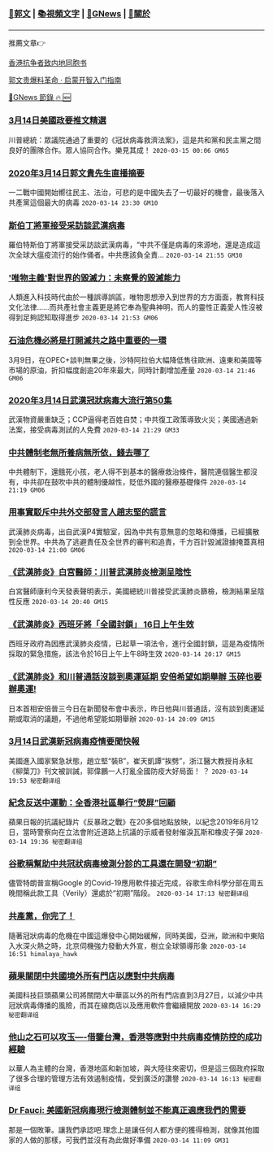 ###  [:eagle:郭文](https://github.com/ourhimalayas/txt) | [:books:視頻文字](https://github.com/ourhimalayas/txt/blob/master/content/README.md) | [:newspaper:GNews](https://github.com/ourhimalayas/txt/blob/master/content/gnews/README.md) | [:pray:關於](https://github.com/ourhimalayas/home/tree/master/about)
---

推薦文章:point_right:

[香港抗争者致内地同胞书](https://github.com/ourhimalayas/news/blob/master/2019/08/a_letter_from_the_hong_kong_people.md)

[郭文贵爆料革命 · 启蒙开智入门指南](https://github.com/ourhimalayas/txt/issues/1)

[:newspaper:GNews 節錄 :fire: :new:](https://github.com/ourhimalayas/txt/blob/master/content/gnews/README.md) 



### [3月14日美國政要推文精選](/content/gnews/1/README.md)

川普總統：眾議院通過了重要的《冠狀病毒救濟法案》，這是共和黨和民主黨之間良好的團隊合作。眾人協同合作。樂見其成！  `2020-03-15 00:06 GM65`

### [2020年3月14日郭文貴先生直播摘要](/content/gnews/2/README.md)

一二戰中國開始嚮往民主、法治，可悲的是中國失去了一切最好的機會，最後落入共產黨這個最大的病毒  `2020-03-14 23:30 GM10`

### [斯伯丁將軍接受采訪談武漢病毒](/content/gnews/3/README.md)

羅伯特斯伯丁將軍接受采訪談武漢病毒，“中共不僅是病毒的來源地，還是造成這次全球大瘟疫流行的始作俑者。中共應該負全責...  `2020-03-14 21:55 GM30`

### [&#039;唯物主義&#039;對世界的毀滅力：未察覺的毀滅能力](/content/gnews/4/README.md)

人類進入科技時代由於一種誤導誤區，唯物思想滲入到世界的方方面面，教育科技文化法律……而共產社會主義更是將它奉為聖典神明，而人的靈性正義愛人性沒被得到足夠認知取得進步  `2020-03-14 21:53 GM06`

### [石油危機必將是打開滅共之路中重要的一環](/content/gnews/5/README.md)

3月9日，在OPEC+談判無果之後，沙特阿拉伯大幅降低售往歐洲、遠東和美國等市場的原油，折扣幅度創逾20年來最大，同時計劃增加產量  `2020-03-14 21:46 GM06`

### [2020年3月14日武漢冠狀病毒大流行第50集](/content/gnews/6/README.md)

武漢物資嚴重缺乏；CCP逼得老百姓自焚；中共復工政策導致火災；美國通過新法案，接受病毒測試的人免費  `2020-03-14 21:29 GM33`

### [中共體制老無所養病無所依，錢去哪了](/content/gnews/7/README.md)

中共體制下，還餓死小孩，老人得不到基本的醫療救治條件，醫院連個醫生都沒有，中共卻在鼓吹中共的體制優越性，貶低外國的醫療基礎條件  `2020-03-14 21:19 GM06`

### [用事實駁斥中共外交部發言人趙志堅的謊言](/content/gnews/8/README.md)

武漢肺炎病毒，出自武漢P4實驗室，因為中共有意無意的忽略和傳播，已經擴散到全世界。中共為了逃避責任及全世界的審判和追責，千方百計毀滅證據掩蓋真相  `2020-03-14 21:00 GM06`

### [《武漢肺炎》白宮醫師：川普武漢肺炎檢測呈陰性](/content/gnews/9/README.md)

白宮醫師康利今天發表聲明表示，美國總統川普接受武漢肺炎篩檢，檢測結果呈陰性反應  `2020-03-14 20:40 GM15`

### [《武漢肺炎》西班牙將「全國封鎖」 16日上午生效](/content/gnews/10/README.md)

西班牙政府為因應武漢肺炎疫情，已起草一項法令，進行全國封鎖，這是為疫情所採取的緊急措施，該法令於16日上午上午8時生效  `2020-03-14 20:17 GM15`

### [《武漢肺炎》和川普通話沒談到奧運延期 安倍希望如期舉辦 玉碎也要辦奧運!](/content/gnews/11/README.md)

日本首相安倍晉三今日在新聞發布會中表示，昨日他與川普通話，沒有談到奧運延期或取消的議題，不過他希望能如期舉辦  `2020-03-14 20:09 GM15`

### [3月14日武漢新冠病毒疫情要聞快報](/content/gnews/12/README.md)

美國進入國家緊急狀態，趙立堅“裝B”，崔天凱譚“挨劈”，浙江醫大教授肖永紅《柳葉刀》刊文被訓誡，郭偉鵬一人打亂全國防疫大好局面！ ？  `2020-03-14 19:53 秘密翻译组`

### [紀念反送中運動：全香港社區舉行“熒屏”回顧](/content/gnews/13/README.md)

蘋果日報的抗議紀錄片《反暴政之戰》在20多個地點放映，以紀念2019年6月12日，當時警察向在立法會附近道路上抗議的示威者發射催淚瓦斯和橡皮子彈  `2020-03-14 19:36 秘密翻译组`

### [谷歌稱幫助中共冠狀病毒檢測分診的工具還在開發“初期”](/content/gnews/14/README.md)

儘管特朗普宣稱Google 的Covid-19應用軟件接近完成，谷歌生命科學分部在周五晚間稱此款工具（Verily）還處於“初期”階段。  `2020-03-14 17:13 秘密翻译组`

### [共產黨，你完了！](/content/gnews/15/README.md)

隨著冠狀病毒的危機在中國這爆發中心開始緩解，同時美國，亞洲，歐洲和中東陷入水深火熱之時，北京伺機強力發動大外宣，樹立全球領導形象  `2020-03-14 16:51 himalaya_hawk`

### [蘋果關閉中共國境外所有門店以應對中共病毒](/content/gnews/16/README.md)

美國科技巨頭蘋果公司將關閉大中華區以外的所有門店直到3月27日，以減少中共冠狀病毒傳播的風險，而其在線商店以及應用軟件會繼續開放  `2020-03-14 16:29 秘密翻译组`

### [他山之石可以攻玉&#8212;-借鑒台灣，香港等應對中共病毒疫情防控的成功經驗](/content/gnews/17/README.md)

以華人為主體的台灣，香港地區和新加坡，與大陸往來密切，但是這三個政府採取了很多合理的管理方法有效遏制疫情，受到廣泛的讚譽  `2020-03-14 16:13 秘密翻译组`

### [Dr Fauci: 美國新冠病毒現行檢測體制並不能真正適應我們的需要](/content/gnews/18/README.md)

那是一個敗筆。讓我們承認吧.理念上是讓任何人都方便的獲得檢測，就像其他國家的人做的那樣，可我們並沒有為此做好準備  `2020-03-14 11:09 GM31`

